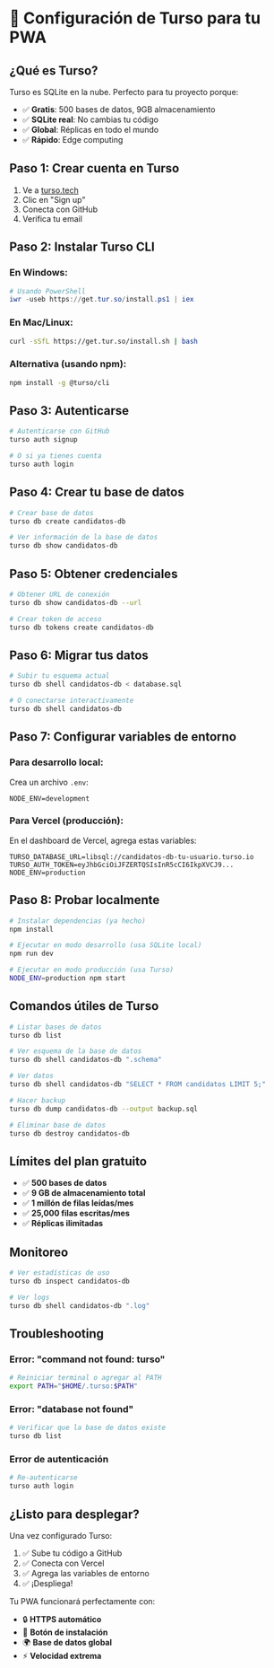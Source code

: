 # 🚀 Configuración de Turso para tu PWA

## ¿Qué es Turso?
Turso es SQLite en la nube. Perfecto para tu proyecto porque:
- ✅ **Gratis**: 500 bases de datos, 9GB almacenamiento
- ✅ **SQLite real**: No cambias tu código
- ✅ **Global**: Réplicas en todo el mundo
- ✅ **Rápido**: Edge computing

## Paso 1: Crear cuenta en Turso

1. Ve a [turso.tech](https://turso.tech)
2. Clic en "Sign up"
3. Conecta con GitHub
4. Verifica tu email

## Paso 2: Instalar Turso CLI

### En Windows:
```powershell
# Usando PowerShell
iwr -useb https://get.tur.so/install.ps1 | iex
```

### En Mac/Linux:
```bash
curl -sSfL https://get.tur.so/install.sh | bash
```

### Alternativa (usando npm):
```bash
npm install -g @turso/cli
```

## Paso 3: Autenticarse

```bash
# Autenticarse con GitHub
turso auth signup

# O si ya tienes cuenta
turso auth login
```

## Paso 4: Crear tu base de datos

```bash
# Crear base de datos
turso db create candidatos-db

# Ver información de la base de datos
turso db show candidatos-db
```

## Paso 5: Obtener credenciales

```bash
# Obtener URL de conexión
turso db show candidatos-db --url

# Crear token de acceso
turso db tokens create candidatos-db
```

## Paso 6: Migrar tus datos

```bash
# Subir tu esquema actual
turso db shell candidatos-db < database.sql

# O conectarse interactivamente
turso db shell candidatos-db
```

## Paso 7: Configurar variables de entorno

### Para desarrollo local:
Crea un archivo `.env`:
```env
NODE_ENV=development
```

### Para Vercel (producción):
En el dashboard de Vercel, agrega estas variables:

```
TURSO_DATABASE_URL=libsql://candidatos-db-tu-usuario.turso.io
TURSO_AUTH_TOKEN=eyJhbGciOiJFZERTQSIsInR5cCI6IkpXVCJ9...
NODE_ENV=production
```

## Paso 8: Probar localmente

```bash
# Instalar dependencias (ya hecho)
npm install

# Ejecutar en modo desarrollo (usa SQLite local)
npm run dev

# Ejecutar en modo producción (usa Turso)
NODE_ENV=production npm start
```

## Comandos útiles de Turso

```bash
# Listar bases de datos
turso db list

# Ver esquema de la base de datos
turso db shell candidatos-db ".schema"

# Ver datos
turso db shell candidatos-db "SELECT * FROM candidatos LIMIT 5;"

# Hacer backup
turso db dump candidatos-db --output backup.sql

# Eliminar base de datos
turso db destroy candidatos-db
```

## Límites del plan gratuito

- ✅ **500 bases de datos**
- ✅ **9 GB de almacenamiento total**
- ✅ **1 millón de filas leídas/mes**
- ✅ **25,000 filas escritas/mes**
- ✅ **Réplicas ilimitadas**

## Monitoreo

```bash
# Ver estadísticas de uso
turso db inspect candidatos-db

# Ver logs
turso db shell candidatos-db ".log"
```

## Troubleshooting

### Error: "command not found: turso"
```bash
# Reiniciar terminal o agregar al PATH
export PATH="$HOME/.turso:$PATH"
```

### Error: "database not found"
```bash
# Verificar que la base de datos existe
turso db list
```

### Error de autenticación
```bash
# Re-autenticarse
turso auth login
```

## ¿Listo para desplegar?

Una vez configurado Turso:

1. ✅ Sube tu código a GitHub
2. ✅ Conecta con Vercel
3. ✅ Agrega las variables de entorno
4. ✅ ¡Despliega!

Tu PWA funcionará perfectamente con:
- 🔒 **HTTPS automático**
- 📱 **Botón de instalación**
- 🌍 **Base de datos global**
- ⚡ **Velocidad extrema**
